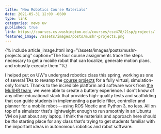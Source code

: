 ```yaml
---
title: "New Robotics Course Materials"
date: 2021-05-31 12:00 -0600
type: link
categories: news uw
published: true
link: https://courses.cs.washington.edu/courses/cse478/21sp/projects/
featured_image: /assets/images/posts/mushr-projects.png
---
```


{% include article_image.html img="/assets/images/posts/mushr-projects.png"
caption="The four course assignments trace the steps necessary to get a mobile robot that can localize, generate motion plans, and robustly execute them."%}

I helped put on UW's undergrad robotics class this spring, working as one of several TAs to revamp the [course projects](https://courses.cs.washington.edu/courses/cse478/21sp/projects/) for a fully virtual, simulation-only format. Thanks to the incredible platform and software work from [the MuSHR team](https://mushr.io), we were able to create
a buttery experience. I don't know of any other educational stack that provides high-quality tests and scaffolding that can guide students in implementing a particle filter, controller and planner for a mobile robot---using ROS Noetic and Python 3, no less. All on top of a simulator that's lightweight enough to run smoothly in an Ubuntu VM on just about any laptop. I think the materials and approach here should be _the_ starting place for any class that's trying to get students familiar with the important ideas in autonomous robotics and robot software.

